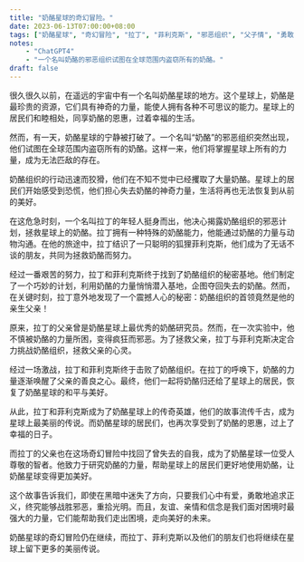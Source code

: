 ```yaml
---
title: "奶酪星球的奇幻冒险。"
date: 2023-06-13T07:00:00+08:00
tags: ["奶酪星球", "奇幻冒险", "拉丁", "菲利克斯", "邪恶组织", "父子情", "勇敢", "友谊", "正义", "传说", "童话", "ChatGPT"]
notes:
    - "ChatGPT4"
    - "一个名叫奶酪的邪恶组织试图在全球范围内盗窃所有的奶酪。"
draft: false
---
```


很久很久以前，在遥远的宇宙中有一个名叫奶酪星球的地方。这个星球上，奶酪是最珍贵的资源，它们具有神奇的力量，能使人拥有各种不可思议的能力。星球上的居民们和睦相处，同享奶酪的恩惠，过着幸福的生活。

然而，有一天，奶酪星球的宁静被打破了。一个名叫“奶酪”的邪恶组织突然出现，他们试图在全球范围内盗窃所有的奶酪。这样一来，他们将掌握星球上所有的力量，成为无法匹敌的存在。

奶酪组织的行动迅速而狡猾，他们在不知不觉中已经攫取了大量奶酪。星球上的居民们开始感受到恐慌，他们担心失去奶酪的神奇力量，生活将再也无法恢复到从前的美好。

在这危急时刻，一个名叫拉丁的年轻人挺身而出，他决心揭露奶酪组织的邪恶计划，拯救星球上的奶酪。拉丁拥有一种特殊的奶酪能力，他能通过奶酪的力量与动物沟通。在他的旅途中，拉丁结识了一只聪明的狐狸菲利克斯，他们成为了无话不谈的朋友，共同为拯救奶酪而努力。

经过一番艰苦的努力，拉丁和菲利克斯终于找到了奶酪组织的秘密基地。他们制定了一个巧妙的计划，利用奶酪的力量悄悄潜入基地，企图夺回失去的奶酪。然而，在关键时刻，拉丁意外地发现了一个震撼人心的秘密：奶酪组织的首领竟然是他的亲生父亲！

原来，拉丁的父亲曾是奶酪星球上最优秀的奶酪研究员。然而，在一次实验中，他不慎被奶酪的力量所困，变得疯狂而邪恶。为了拯救父亲，拉丁与菲利克斯决定合力挑战奶酪组织，拯救父亲的心灵。

经过一场激战，拉丁和菲利克斯终于击败了奶酪组织。在拉丁的呼唤下，奶酪的力量逐渐唤醒了父亲的善良之心。最终，他们一起将奶酪归还给了星球上的居民，恢复了奶酪星球的和平与美好。

从此，拉丁和菲利克斯成为了奶酪星球上的传奇英雄，他们的故事流传千古，成为星球上最美丽的传说。而奶酪星球的居民们，也再次享受到了奶酪的恩惠，过上了幸福的日子。

而拉丁的父亲也在这场奇幻冒险中找回了曾失去的自我，成为了奶酪星球一位受人尊敬的智者。他致力于研究奶酪的力量，帮助星球上的居民们更好地使用奶酪，让奶酪星球变得更加美好。

这个故事告诉我们，即使在黑暗中迷失了方向，只要我们心中有爱，勇敢地追求正义，终究能够战胜邪恶，重拾光明。而且，友谊、亲情和信念是我们面对困境时最强大的力量，它们能帮助我们走出困境，走向美好的未来。

奶酪星球的奇幻冒险仍在继续，而拉丁、菲利克斯以及他们的朋友们也将继续在星球上留下更多的美丽传说。